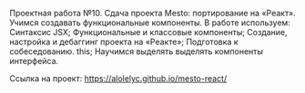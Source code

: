 
Проектная работа №10.
Сдача проекта Mesto: портирование на «Реакт». 
Учимся создавать функциональные компоненты.
В работе используем:
Синтаксис JSX;
Функциональные и классовые компоненты;
Создание, настройка и дебаггинг проекта на «Реакте»;
Подготовка к собеседованию. this;
Научимся выделять  выделять компоненты интерфейса.

Ссылка на проект:
https://alolelyc.github.io/mesto-react/